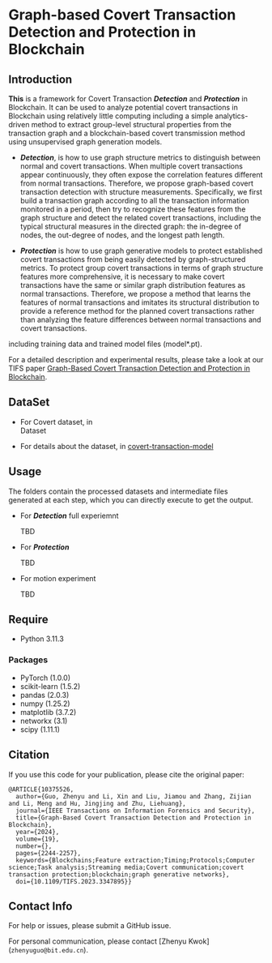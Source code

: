 # Graph-based Covert Transaction Detection and Protection in Blockchain

## Introduction

**This** is a framework for Covert Transaction ***Detection*** and ***Protection*** in Blockchain. It can be used to analyze potential covert transactions in Blockchain using relatively little computing including a simple analytics-driven method to extract group-level structural properties from the transaction graph and a blockchain-based covert transmission method using unsupervised graph generation models.

* ***Detection***, is how to use graph structure metrics to distinguish between normal and covert transactions. When multiple covert transactions appear continuously, they often expose the correlation features different from normal transactions. Therefore, we propose graph-based covert transaction detection with structure measurements. Specifically, we first build a transaction graph according to all the transaction information monitored in a period, then try to recognize these features from the graph structure and detect the related covert transactions, including the typical structural measures in the directed graph: the in-degree of nodes, the out-degree of nodes, and the longest path length.

* ***Protection*** is how to use graph generative models to protect established covert transactions from being easily detected by graph-structured metrics. To protect group covert transactions in terms of graph structure features more comprehensive, it is necessary to make covert transactions have the same or similar graph distribution features as normal transactions. Therefore, we propose a method that learns the features of normal transactions and imitates its structural distribution to provide a reference method for the planned covert transactions rather than analyzing the feature differences between normal transactions and covert transactions.

including training data and trained model files (model\*.pt).

For a detailed description and experimental results, please take a look at our TIFS paper [Graph-Based Covert Transaction Detection and Protection in Blockchain](https://ieeexplore.ieee.org/document/10375526).

## DataSet
- For Covert dataset, in  
    Dataset

- For details about the dataset, in 
    [covert-transaction-model](https://github.com/1997mint/covert-transaction-model)

    
## Usage
The folders contain the processed datasets and intermediate files generated at each step, which you can directly execute to get the output.

- For ***Detection*** full experiemnt

    TBD
    
- For ***Protection***

    TBD

- For motion experiment

    TBD
    
## Require
- Python 3.11.3

### Packages
- PyTorch (1.0.0)
- scikit-learn (1.5.2)
- pandas (2.0.3)
- numpy (1.25.2)
- matplotlib (3.7.2)
- networkx (3.1)
- scipy (1.11.1)

## Citation
If you use this code for your publication, please cite the original paper:
```
@ARTICLE{10375526,
  author={Guo, Zhenyu and Li, Xin and Liu, Jiamou and Zhang, Zijian and Li, Meng and Hu, Jingjing and Zhu, Liehuang},
  journal={IEEE Transactions on Information Forensics and Security}, 
  title={Graph-Based Covert Transaction Detection and Protection in Blockchain}, 
  year={2024},
  volume={19},
  number={},
  pages={2244-2257},
  keywords={Blockchains;Feature extraction;Timing;Protocols;Computer science;Task analysis;Streaming media;Covert communication;covert transaction protection;blockchain;graph generative networks},
  doi={10.1109/TIFS.2023.3347895}}

```

## Contact Info
For help or issues, please submit a GitHub issue.

For personal communication, please contact [Zhenyu Kwok] (`zhenyuguo@bit.edu.cn`).
